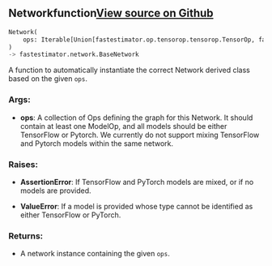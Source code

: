 ## Network<span class="tag">function</span><a class="sourcelink" href=https://github.com/fastestimator/fastestimator/blob/r1.1/fastestimator/network.py/#L235-L273>View source on Github</a>
```python
Network(
	ops: Iterable[Union[fastestimator.op.tensorop.tensorop.TensorOp, fastestimator.schedule.schedule.Scheduler[fastestimator.op.tensorop.tensorop.TensorOp]]]
)
-> fastestimator.network.BaseNetwork
```
A function to automatically instantiate the correct Network derived class based on the given `ops`.


<h3>Args:</h3>


* **ops**: A collection of Ops defining the graph for this Network. It should contain at least one ModelOp, and all models should be either TensorFlow or Pytorch. We currently do not support mixing TensorFlow and Pytorch models within the same network. 

<h3>Raises:</h3>


* **AssertionError**: If TensorFlow and PyTorch models are mixed, or if no models are provided.

* **ValueError**: If a model is provided whose type cannot be identified as either TensorFlow or PyTorch.

<h3>Returns:</h3>

<ul class="return-block"><li>    A network instance containing the given <code>ops</code>.

</li></ul>

